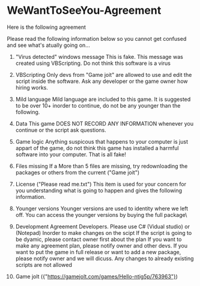 # WeWantToSeeYou-Agreement
Here is the following agreement

Please read the following information below so you cannot get confused and see what's atually going on...

1. "Virus detected" windows message
This is fake. This message was created using VBScripting. Do not think this software is a virus

2. VBScripting
Only devs from "Game joit" are allowed to use and edit the script inside the software. Ask any developer or the game owner
how hiring works.

3. Mild language
Mild language are included to this game. It is suggested to be over 10+ inorder to continue, do not be any younger than the following.

4. Data
This game DOES NOT RECORD ANY INFORMATION whenever you continue or the script ask questions.

5. Game logic
Anything suspicous that happens to your computer is just appart of the game, do not think this game has installed a harmful software
into your computer. That is all fake!

6. Files missing
If a More than 5 files are missing, try redownloading the packages or others from the current ("Game joit")

7. License ("Please read me.txt")
This item is used for your concern for you understanding what is going to happen and gives the following information.

8. Younger versions
Younger versions are used to identity where we left off. You can access the younger versions by buying the full package\

9. Development Agreement
Developers. Please use C# (Vidual studio) or (Notepad) Inorder to make changes on the scipt
If the script is going to be dyamic, please contact owner first about the plan
If you want to make any agreement plan, please notify owner and other devs.
If you want to put the game in full release or want to add a new package, please notify owner and we will dicuss.
Any changes to already existing scripts are not allowed

10. Game jolt
({"https://gamejolt.com/games/Hello-ntig5p/763963"})
